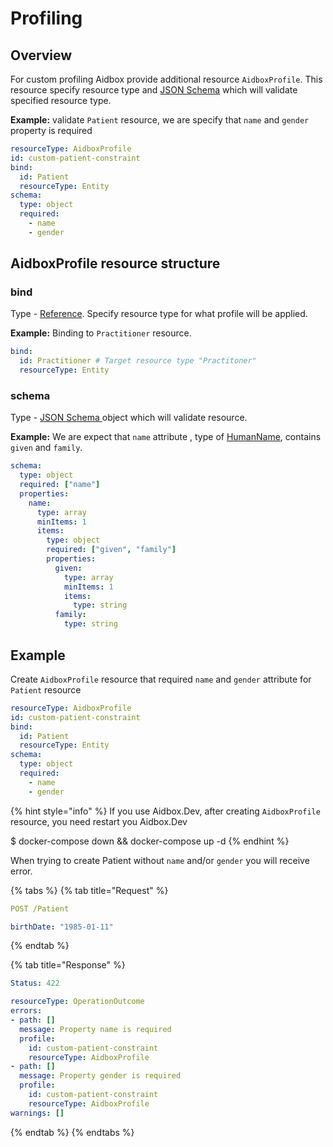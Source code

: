 # Profiling

## Overview

For custom profiling Aidbox provide additional resource `AidboxProfile`. This resource specify resource type and [JSON Schema](https://json-schema.org/) which will validate specified resource type.

**Example:** validate `Patient` resource, we are specify that `name` and `gender` property is required

```yaml
resourceType: AidboxProfile
id: custom-patient-constraint
bind:
  id: Patient
  resourceType: Entity
schema:
  type: object
  required:
    - name
    - gender
```

## AidboxProfile resource structure

### bind 

Type -  [Reference](https://www.hl7.org/fhir/references.html). Specify resource type for what profile will be applied. 

**Example:** Binding to `Practitioner` resource.

```yaml
bind:
  id: Practitioner # Target resource type "Practitoner"
  resourceType: Entity
```

### schema

Type -  [JSON Schema ](https://json-schema.org/) object which will validate resource.

**Example:**  We are expect that `name`  attribute , type of [HumanName](https://www.hl7.org/fhir/datatypes.html#HumanName), contains `given` and `family`.

```yaml
schema:
  type: object
  required: ["name"]
  properties:
    name:
      type: array
      minItems: 1
      items:
        type: object
        required: ["given", "family"]
        properties:
          given:
            type: array
            minItems: 1
            items:
              type: string
          family:
            type: string
```

## Example

Create `AidboxProfile` resource that required `name` and `gender` attribute for `Patient` resource

```yaml
resourceType: AidboxProfile
id: custom-patient-constraint
bind:
  id: Patient
  resourceType: Entity
schema:
  type: object
  required:
    - name
    - gender
```

{% hint style="info" %}
If you use Aidbox.Dev, after creating `AidboxProfile` resource, you need restart you Aidbox.Dev

$ docker-compose down && docker-compose up -d
{% endhint %}

When trying to create Patient without `name` and/or `gender`  you will receive error.

{% tabs %}
{% tab title="Request" %}
```yaml
POST /Patient

birthDate: "1985-01-11"
```
{% endtab %}

{% tab title="Response" %}
```yaml
Status: 422

resourceType: OperationOutcome
errors:
- path: []
  message: Property name is required
  profile:
    id: custom-patient-constraint
    resourceType: AidboxProfile
- path: []
  message: Property gender is required
  profile:
    id: custom-patient-constraint
    resourceType: AidboxProfile
warnings: []


```
{% endtab %}
{% endtabs %}


